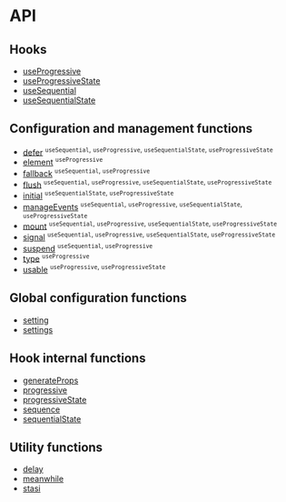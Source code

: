 # API

## Hooks

* [useProgressive](./useProgressive.md)
* [useProgressiveState](./useProgressiveState.md)
* [useSequential](./useSequential.md)
* [useSequentialState](./useSequentialState.md)

## Configuration and management functions

* [defer](./defer.md) <sup>`useSequential`, `useProgressive`, `useSequentialState`, `useProgressiveState`</sup>
* [element](./element.md) <sup>`useProgressive`</sup>
* [fallback](./fallback.md) <sup>`useSequential`, `useProgressive`</sup>
* [flush](./flush.md) <sup>`useSequential`, `useProgressive`, `useSequentialState`, `useProgressiveState`</sup>
* [initial](./initial.md) <sup>`useSequentialState`, `useProgressiveState`</sup>
* [manageEvents](./manageEvents.md) <sup>`useSequential`, `useProgressive`, `useSequentialState`, `useProgressiveState`</sup>
* [mount](./mount.md) <sup>`useSequential`, `useProgressive`, `useSequentialState`, `useProgressiveState`</sup>
* [signal](./signal.md) <sup>`useSequential`, `useProgressive`, `useSequentialState`, `useProgressiveState`</sup>
* [suspend](./suspend.md) <sup>`useSequential`, `useProgressive`</sup>
* [type](./type.md) <sup>`useProgressive`</sup>
* [usable](./usable.md) <sup>`useProgressive`, `useProgressiveState`</sup>

## Global configuration functions

* [setting](./setting.md)
* [settings](./settings.md)

## Hook internal functions

* [generateProps](./generateProps.md)
* [progressive](./progressive.md)
* [progressiveState](./progressiveState.md)
* [sequence](./sequence.md)
* [sequentialState](./sequentialState.md)

## Utility functions

* [delay](./delay.md)
* [meanwhile](./meanwhile.md)
* [stasi](./stasi.md)
